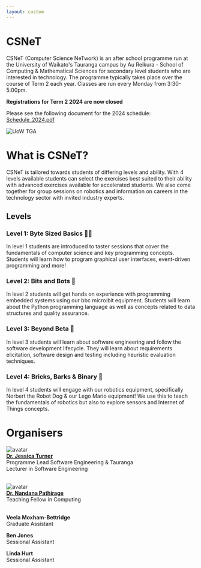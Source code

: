 ```yaml
---
layout: custom
---
```


# CSNeT

CSNeT (Computer Science NeTwork) is an after school programme run at the University of Waikato's Tauranga campus by Au Reikura - School of Computing & Mathematical Sciences for secondary level students who are interested in technology. The programme typically takes place over the course of Term 2 each year. Classes are run every Monday from 3:30-5:00pm. 
  
**Registrations for Term 2 2024 are now closed**

Please see the following document for the 2024 schedule: [Schedule_2024.pdf](https://wucomputing-tga.github.io/levels/schedule.pdf)
  
  ![UoW TGA](https://www.waikato.ac.nz/assets/Uploads/About-us/Our-campuses/Tauranga/Tauranga-campus-waikato-university__FocusFillWyItMC4wOCIsIjAuMzMiLDE5MjAsNTUwXQ.jpg)

# What is CSNeT?

CSNeT is tailored towards students of differing levels and ability. With 4 levels available students can select the exercises best suited to their ability with advanced exercises available for accelerated students. We also come together for group sessions on robotics and information on careers in the technology sector with invited industry experts. 

## Levels

### Level 1: Byte Sized Basics 👩‍💻

In level 1 students are introduced to taster sessions that cover the fundamentals of computer science and key programming concepts. Students will learn how to program graphical user interfaces, event-driven programming and more!

### Level 2: Bits and Bots 🚙

In level 2 students will get hands on experience with programming embedded systems using our bbc micro:bit equipment. Students will learn about the Python programming language as well as concepts related to data structures and quality assurance. 

### Level 3: Beyond Beta 🧐

In level 3 students will learn about software engineering and follow the software development lifecycle. They will learn about requirements elicitation, software design and testing including heuristic evaluation techniques. 

### Level 4: Bricks, Barks & Binary 🤖

In level 4 students will engage with our robotics equipment, specifically Norbert the Robot Dog & our Lego Mario equipment! We use this to teach the fundamentals of robotics but also to explore sensors and Internet of Things concepts. 

# Organisers

![avatar](https://images.weserv.nl/?url=https://profiles.waikato.ac.nz/jessica.turner/photo?v=1&h=100&w=100&fit=cover&mask=circle&maxage=7d)<br>
[**Dr. Jessica Turner**](https://profiles.waikato.ac.nz/jessica.turner) <br> 
Programme Lead Software Engineering & Tauranga <br>
Lecturer in Software Engineering <br>
<br>

![avatar](https://images.weserv.nl/?url=https://profiles.waikato.ac.nz/nandana.peramunapathirage/photo?v=1&h=100&w=100&fit=cover&mask=circle&maxage=7d)<br>
[**Dr. Nandana Pathirage**](https://profiles.waikato.ac.nz/nandana.peramunapathirage) <br> 
Teaching Fellow in Computing <br>
<br>

**Veela Moxham-Bettridge** <br> 
Graduate Assistant <br>

**Ben Jones** <br> 
Sessional Assistant <br>

**Linda Hurt** <br> 
Sessional Assistant <br>




